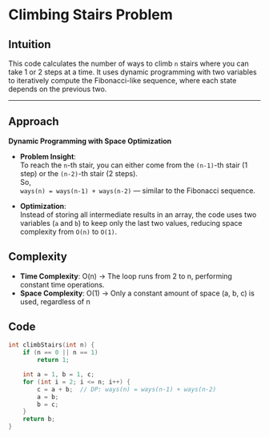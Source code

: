 # Climbing Stairs Problem

## Intuition
This code calculates the number of ways to climb `n` stairs where you can take 1 or 2 steps at a time. It uses dynamic programming with two variables to iteratively compute the Fibonacci-like sequence, where each state depends on the previous two.

---

## Approach

**Dynamic Programming with Space Optimization**

- **Problem Insight**:  
  To reach the `n`-th stair, you can either come from the `(n-1)`-th stair (1 step) or the `(n-2)`-th stair (2 steps).  
  So,  
  `ways(n) = ways(n-1) + ways(n-2)` — similar to the Fibonacci sequence.

- **Optimization**:  
  Instead of storing all intermediate results in an array, the code uses two variables (`a` and `b`) to keep only the last two values, reducing space complexity from `O(n)` to `O(1)`.


## Complexity

- **Time Complexity**: O(n)
→ The loop runs from 2 to n, performing constant time operations. 
- **Space Complexity**: O(1)
→ Only a constant amount of space (a, b, c) is used, regardless of n

## Code

```cpp
int climbStairs(int n) {
    if (n == 0 || n == 1)
        return 1;

    int a = 1, b = 1, c;
    for (int i = 2; i <= n; i++) {
        c = a + b;  // DP: ways(n) = ways(n-1) + ways(n-2)
        a = b;
        b = c;
    }
    return b;
}
